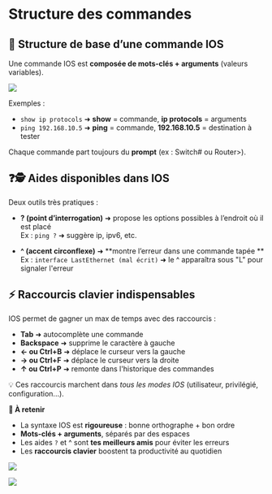 # Structure des commandes

## **🧱 Structure de base d’une commande IOS**

Une commande IOS est **composée de mots-clés + arguments** (valeurs variables).

![](../../media/Cours-Infrastructures-réseaux-Structure-des-commandes-image1.png)

Exemples :

- `show ip protocols` ➜ **show** = commande, **ip protocols** = arguments
- `ping 192.168.10.5` ➜ **ping** = commande, **192.168.10.5** = destination à tester

Chaque commande part toujours du **prompt** (ex : Switch# ou Router>).



## **❓🕵️ Aides disponibles dans IOS**

Deux outils très pratiques :

- **? (point d’interrogation)** ➜ propose les options possibles à l’endroit où il est placé  
  Ex : `ping ?` ➜ suggère ip, ipv6, etc.

- **^ (accent circonflexe)** ➜ **montre l’erreur dans une commande tapée  **
  Ex : `interface LastEthernet (mal écrit)` ➜ le ^ apparaîtra sous "L" pour signaler l'erreur



## **⚡ Raccourcis clavier indispensables**

IOS permet de gagner un max de temps avec des raccourcis :

- **Tab** ➜ autocomplète une commande
- **Backspace** ➜ supprime le caractère à gauche
- **← ou Ctrl+B** ➜ déplace le curseur vers la gauche
- **→ ou Ctrl+F** ➜ déplace le curseur vers la droite
- **↑ ou Ctrl+P** ➜ remonte dans l'historique des commandes

💡 Ces raccourcis marchent dans *tous les modes IOS* (utilisateur, privilégié, configuration...).



**🧃 À retenir**

- La syntaxe IOS est **rigoureuse** : bonne orthographe + bon ordre
- **Mots-clés + arguments**, séparés par des espaces
- Les aides `?` et ^ sont **tes meilleurs amis** pour éviter les erreurs
- Les **raccourcis clavier** boostent ta productivité au quotidien

![](../../media/Cours-Infrastructures-réseaux-Structure-des-commandes-image2.png)



![](../../media/Cours-Infrastructures-réseaux-Structure-des-commandes-image3.png)






